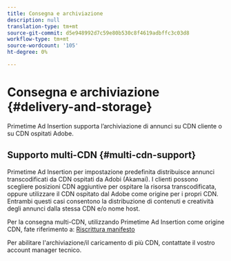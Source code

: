 ```yaml
---
title: Consegna e archiviazione
description: null
translation-type: tm+mt
source-git-commit: d5e948992d7c59e80b530c8f4619adbffc3c03d8
workflow-type: tm+mt
source-wordcount: '105'
ht-degree: 0%

---
```



# Consegna e archiviazione {#delivery-and-storage}

Primetime  Ad Insertion supporta l’archiviazione di annunci su CDN cliente o su CDN ospitati  Adobe.

## Supporto multi-CDN {#multi-cdn-support}

Primetime  Ad Insertion per impostazione predefinita distribuisce annunci transcodificati da  CDN ospitati da Adobi (Akamai).  I clienti possono scegliere posizioni CDN aggiuntive per ospitare la risorsa transcodificata, oppure utilizzare il CDN ospitato dal Adobe  come origine per i propri CDN.  Entrambi questi casi consentono la distribuzione di contenuti e creatività degli annunci dalla stessa CDN e/o nome host.

Per la consegna multi-CDN, utilizzando Primetime  Ad Insertion come origine CDN, fate riferimento a: [Riscrittura manifesto](../technical-reference/manifest-rewriting.md)

Per abilitare l&#39;archiviazione/il caricamento di più CDN, contattate il vostro account manager tecnico.